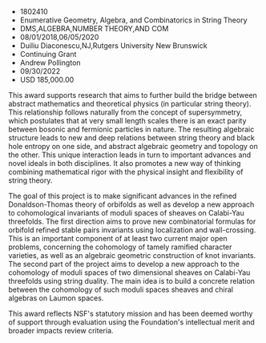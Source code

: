 
* 1802410
* Enumerative Geometry, Algebra, and Combinatorics in String Theory
* DMS,ALGEBRA,NUMBER THEORY,AND COM
* 08/01/2018,06/05/2020
* Duiliu Diaconescu,NJ,Rutgers University New Brunswick
* Continuing Grant
* Andrew Pollington
* 09/30/2022
* USD 185,000.00

This award supports research that aims to further build the bridge between
abstract mathematics and theoretical physics (in particular string theory). This
relationship follows naturally from the concept of supersymmetry, which
postulates that at very small length scales there is an exact parity between
bosonic and fermionic particles in nature. The resulting algebraic structure
leads to new and deep relations between string theory and black hole entropy on
one side, and abstract algebraic geometry and topology on the other. This unique
interaction leads in turn to important advances and novel ideals in both
disciplines. It also promotes a new way of thinking combining mathematical rigor
with the physical insight and flexibility of string theory.

The goal of this project is to make significant advances in the refined
Donaldson-Thomas theory of orbifolds as well as develop a new approach to
cohomological invariants of moduli spaces of sheaves on Calabi-Yau threefolds.
The first direction aims to prove new combinatorial formulas for orbifold
refined stable pairs invariants using localization and wall-crossing. This is an
important component of at least two current major open problems, concerning the
cohomology of tamely ramified character varieties, as well as an algebraic
geometric construction of knot invariants. The second part of the project aims
to develop a new approach to the cohomology of moduli spaces of two dimensional
sheaves on Calabi-Yau threefolds using string duality. The main idea is to build
a concrete relation between the cohomology of such moduli spaces sheaves and
chiral algebras on Laumon spaces.

This award reflects NSF's statutory mission and has been deemed worthy of
support through evaluation using the Foundation's intellectual merit and broader
impacts review criteria.
